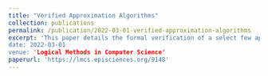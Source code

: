 ```yaml
---
title: "Verified Approximation Algorithms"
collection: publications
permalink: /publication/2022-03-01-verified-approximation-algorithms
excerpt: 'This paper details the formal verification of a select few approximation algorithms in the theorem prover Isabelle/HOL. My contribution was the verification of a 2-approximation algorithm for the Center Selection problem. For more details, see Section 6 in the paper.
date: 2022-03-01
venue: 'Logical Methods in Computer Science'
paperurl: 'https://lmcs.episciences.org/9148'
---
```


